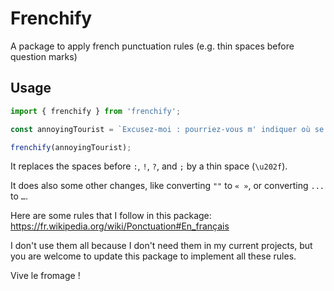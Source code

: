 # Frenchify

A package to apply french punctuation rules (e.g. thin spaces before question marks)

## Usage

```ts
import { frenchify } from 'frenchify';

const annoyingTourist = `Excusez-moi : pourriez-vous m' indiquer où se trouve la "Tour Eiffel" ?`;

frenchify(annoyingTourist);
```

It replaces the spaces before `:`, `!`, `?`, and `;` by a thin space (`\u202f`).

It does also some other changes, like converting `""` to `« »`, or converting `...` to `…`.

Here are some rules that I follow in this package: https://fr.wikipedia.org/wiki/Ponctuation#En_français

I don't use them all because I don't need them in my current projects, but you are welcome to update this package to implement all these rules.

Vive le fromage !
